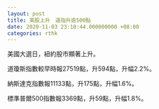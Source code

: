 ```yaml
---
layout: post
title: 美股上升　道指升逾500點
date: 2020-11-03 23:10:44.000000000 +08:00
categories: rthk
---
```


美國大選日，紐約股市顯著上升。

道瓊斯指數較早時報27519點，升594點，升幅2.2%。

納斯達克指數報11133點，升175點，升幅1.6%。

標準普爾500指數報3369點，升59點，升幅1.8%。
